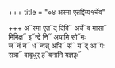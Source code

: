 +++
title = "०४ अस्मा एतद्दिव्य१र्चेव"

+++
अ᳓स्मा एत᳓द् दिवि᳓ अर्चे᳓व मासा᳓  
मिमिक्ष᳓ इ᳓न्द्रे नि᳓ अयामि सो᳓मः  
ज᳓नं न᳓ ध᳓न्वन्न् अभि᳓ सं᳓ य᳓द् आ᳓पः  
सत्रा᳓ वावृधुर् ह᳓वनानि यज्ञइः᳓